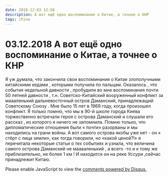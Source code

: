 ```yaml
---
date: 2018-12-03 12:58
description: А вот ещё одно воспоминание о Китае, а точнее о КНР
tags: china
---
```

# 03.12.2018 А вот ещё одно воспоминание о Китае, а точнее о КНР

Я уж думала, что закончила свои воспоминания  о Китае злополучными китайскими кедами , которыми получила по пальцам.  Оказалось , что события недельной давности , пробудили во мне воспоминания  почти 50 летней давности , т.н. Советско-Китайский  вооруженный конфликт за маааленький дальневосточный остров Даманский, принадлежащий Советскому Союзу .  Мне было 15 лет в 1969 году, когда произошел конфликт. Я только помню, что мы в 90-й  школе города Киева торжественно встречали героя с острова Даманский и слушали его рассказ , из которого я ничего не запомнила. Помню только, что дипломатические отношения были « почти» разорваны и мы находились на грани войны. А вот самого острова якобы уже нет - он « стёрт с лица земли», как тогда говорили, но «какой ценой?!»  я перечитала некоторые статьи о тех событиях и узнала, что величина самого острова Даманский не мааааленький , а всего -то  и к тому же приблизительно, не более 1 км ! И находится он на реке Уссури ,сейчас  принадлежит  Китаю. 

<div id="disqus_thread"></div>
<script>
    /**
    *  RECOMMENDED CONFIGURATION VARIABLES: EDIT AND UNCOMMENT THE SECTION BELOW TO INSERT DYNAMIC VALUES FROM YOUR PLATFORM OR CMS.
    *  LEARN WHY DEFINING THESE VARIABLES IS IMPORTANT: https://disqus.com/admin/universalcode/#configuration-variables    */
    /*
    var disqus_config = function () {
    this.page.url = PAGE_URL;  // Replace PAGE_URL with your page's canonical URL variable
    this.page.identifier = PAGE_IDENTIFIER; // Replace PAGE_IDENTIFIER with your page's unique identifier variable
    };
    */
    (function() { // DON'T EDIT BELOW THIS LINE
    var d = document, s = d.createElement('script');
    s.src = 'https://irina-blog-1.disqus.com/embed.js';
    s.setAttribute('data-timestamp', +new Date());
    (d.head || d.body).appendChild(s);
    })();
</script>
<noscript>Please enable JavaScript to view the <a href="https://disqus.com/?ref_noscript">comments powered by Disqus.</a></noscript>
